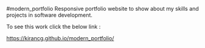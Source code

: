 #modern_portfolio
Responsive portfolio website to show about my skills and projects in software development.

To see this work click the below link :

https://kirancg.github.io/modern_portfolio/
